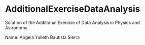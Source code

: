 # AdditionalExerciseDataAnalysis

Solution of the Additional Exercise of Data Analysis in Physics and Astronomy.

Name: Angela Yulieth Bautista Sierra
